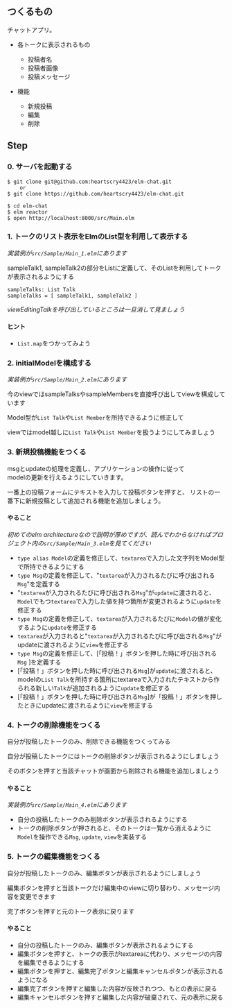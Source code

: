## つくるもの
チャットアプリ。

- 各トークに表示されるもの
    - 投稿者名
    - 投稿者画像
    - 投稿メッセージ

- 機能
    - 新規投稿
    - 編集
    - 削除


## Step

### 0. サーバを起動する

```
$ git clone git@github.com:heartscry4423/elm-chat.git
    or
$ git clone https://github.com/heartscry4423/elm-chat.git
```
```
$ cd elm-chat
$ elm reactor
$ open http://localhost:8000/src/Main.elm
```

### 1. トークのリスト表示をElmのList型を利用して表示する
*実装例が`src/Sample/Main_1.elm`にあります*

sampleTalk1, sampleTalk2の部分をListに定義して、そのListを利用してトークが表示されるようにする

```
sampleTalks: List Talk
sampleTalks = [ sampleTalk1, sampleTalk2 ]
```

*viewEditingTalkを呼び出しているところは一旦消して見ましょう*


#### ヒント
- `List.map`をつかってみよう


### 2. initialModelを構成する

*実装例が`src/Sample/Main_2.elm`にあります*

今のviewではsampleTalksやsampleMembersを直接呼び出してviewを構成しています

Model型が`List Talk`や`List Member`を所持できるように修正して

viewではmodel越しに`List Talk`や`List Member`を扱うようにしてみましょう


### 3. 新規投稿機能をつくる
msgとupdateの処理を定義し、アプリケーションの操作に従って  
modelの更新を行えるようにしていきます。

一番上の投稿フォームにテキストを入力して投稿ボタンを押すと、
リストの一番下に新規投稿として追加される機能を追加しましょう。

#### やること

*初めてのelm architectureなので説明が厚めですが、読んでわからなければプロジェクト内の`src/Sample/Main_3.elm`を見てください*

- `type alias Model`の定義を修正して、`textarea`で入力した文字列をModel型で所持できるようにする
- `type Msg`の定義を修正して、"`textarea`が入力されるたびに呼び出される`Msg`"を定義する
- "`textarea`が入力されるたびに呼び出される`Msg`"が`update`に渡されると、`Model`でもつ`textarea`で入力した値を持つ箇所が変更されるように`update`を修正する
- `type Msg`の定義を修正して、`textarea`が入力されるたびに`Model`の値が変化するように`update`を修正する
- `textarea`が入力されると"`textarea`が入力されるたびに呼び出される`Msg`"がupdateに渡されるように`view`を修正する
- `type Msg`の定義を修正して、[「投稿！」ボタンを押した時に呼び出される`Msg` ]を定義する
- [「投稿！」ボタンを押した時に呼び出される`Msg`]が`update`に渡されると、modelの`List Talk`を所持する箇所にtextareaで入力されたテキストから作られる新しい`Talk`が追加されるように`update`を修正する
- [「投稿！」ボタンを押した時に呼び出される`Msg`]が「投稿！」ボタンを押したときにupdateに渡されるように`view`を修正する

### 4. トークの削除機能をつくる
自分が投稿したトークのみ、削除できる機能をつくってみる

自分が投稿したトークにはトークの削除ボタンが表示されるようにしましょう

そのボタンを押すと当該チャットが画面から削除される機能を追加しましょう

#### やること

*実装例が`src/Sample/Main_4.elm`にあります*

- 自分の投稿したトークのみ削除ボタンが表示されるようにする
- トークの削除ボタンが押されると、そのトークは一覧から消えるように`Model`を操作できる`Msg`, `update`, `view`を実装する

### 5. トークの編集機能をつくる

自分が投稿したトークのみ、編集ボタンが表示されるようにしましょう

編集ボタンを押すと当該トークだけ編集中のviewに切り替わり、メッセージ内容を変更できます

完了ボタンを押すと元のトーク表示に戻ります

#### やること

- 自分の投稿したトークのみ、編集ボタンが表示されるようにする
- 編集ボタンを押すと、トークの表示がtextareaに代わり、メッセージの内容を編集できるようにする
- 編集ボタンを押すと、編集完了ボタンと編集キャンセルボタンが表示されるようになる
- 編集完了ボタンを押すと編集した内容が反映されつつ、もとの表示に戻る
- 編集キャンセルボタンを押すと編集した内容が破棄されて、元の表示に戻る
